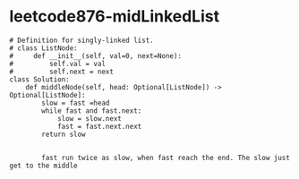 # leetcode876-midLinkedList

    # Definition for singly-linked list.
    # class ListNode:
    #     def __init__(self, val=0, next=None):
    #         self.val = val
    #         self.next = next
    class Solution:
        def middleNode(self, head: Optional[ListNode]) -> Optional[ListNode]:
            slow = fast =head
            while fast and fast.next:
                slow = slow.next
                fast = fast.next.next
            return slow
            
            
            fast run twice as slow, when fast reach the end. The slow just get to the middle
